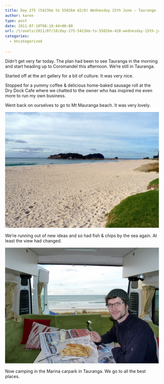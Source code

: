 ```yaml
---
title: Day 275 (5423km to 5502km 42/8) Wednesday 15th June – Tauranga
author: karen
type: post
date: 2011-07-10T08:19:44+00:00
url: /travels/2011/07/10/day-275-5423km-to-5502km-428-wednesday-15th-june-tauranga/
categories:
  - Uncategorized

---
```

Didn’t get very far today. The plan had been to see Tauranga in the morning and start heading up to Coromandel this afternoon. We’re still in Tauranga.

Started off at the art gallery for a bit of culture. It was very nice. 

Stopped for a yummy coffee & delicious home-baked sausage roll at the Dry Dock Cafe where we chatted to the owner who has inspired me even more to run my own business.&nbsp; 

Went back on ourselves to go to Mt Mauranga beach. It was very lovely. 

![](/travels-wp-content/uploads/2011/07/P1070407.jpg)

We’re running out of new ideas and so had fish & chips by the sea again. At least the view had changed.

![](/travels-wp-content/uploads/2011/07/P1070409.jpg)

Now camping in the Marina carpark in Tauranga. We go to all the best places.

 [1]: http://www.mattburns.co.uk/travels/wp-content/uploads/2011/07/P1070407.jpg
 [2]: http://www.mattburns.co.uk/travels/wp-content/uploads/2011/07/P1070409.jpg